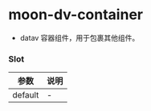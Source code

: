 # moon-dv-container

-   datav 容器组件，用于包裹其他组件。

### Slot

| 参数    | 说明 |
| ------- | ---- |
| default | -    |
